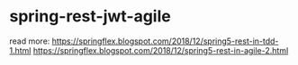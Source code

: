 # spring-rest-jwt-agile
read more: 
https://springflex.blogspot.com/2018/12/spring5-rest-in-tdd-1.html
https://springflex.blogspot.com/2018/12/spring5-rest-in-agile-2.html
